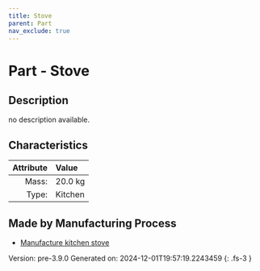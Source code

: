 ```yaml
---
title: Stove
parent: Part
nav_exclude: true
---
```

# Part - Stove

## Description
no description available.

## Characteristics

| Attribute      | Value |
|--------:|:------|
|Mass:|20.0 kg|
|Type:|Kitchen|

## Made by Manufacturing Process

- [Manufacture kitchen stove](../process/manufacture-kitchen-stove.html)



Version: pre-3.9.0 Generated on: 2024-12-01T19:57:19.2243459
{: .fs-3 }


